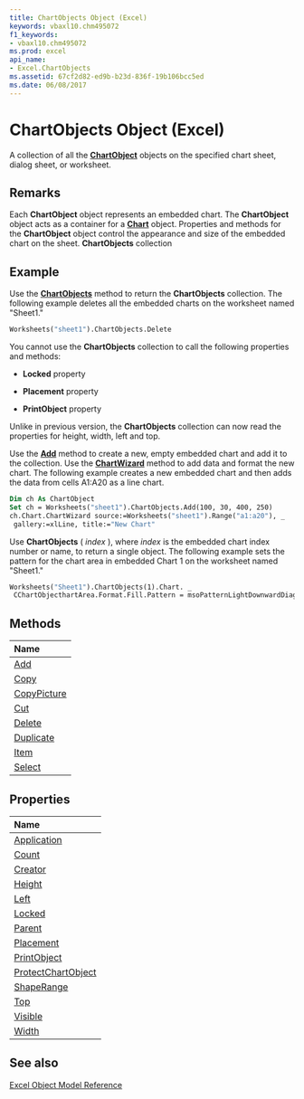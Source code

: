 ```yaml
---
title: ChartObjects Object (Excel)
keywords: vbaxl10.chm495072
f1_keywords:
- vbaxl10.chm495072
ms.prod: excel
api_name:
- Excel.ChartObjects
ms.assetid: 67cf2d82-ed9b-b23d-836f-19b106bcc5ed
ms.date: 06/08/2017
---
```



# ChartObjects Object (Excel)

A collection of all the  **[ChartObject](Excel.ChartObject.md)** objects on the specified chart sheet, dialog sheet, or worksheet.


## Remarks

Each  **ChartObject** object represents an embedded chart. The **ChartObject** object acts as a container for a **[Chart](Excel.Chart(object).md)** object. Properties and methods for the **ChartObject** object control the appearance and size of the embedded chart on the sheet. **ChartObjects** collection


## Example

Use the  **[ChartObjects](Excel.Worksheet.ChartObjects.md)** method to return the **ChartObjects** collection. The following example deletes all the embedded charts on the worksheet named "Sheet1."


```vb
Worksheets("sheet1").ChartObjects.Delete
```

You cannot use the  **ChartObjects** collection to call the following properties and methods:


-  **Locked** property
    
-  **Placement** property
    
-  **PrintObject** property
    


Unlike in previous version, the  **ChartObjects** collection can now read the properties for height, width, left and top.

Use the  **[Add](Excel.ChartObjects.Add.md)** method to create a new, empty embedded chart and add it to the collection. Use the **[ChartWizard](Excel.Chart.ChartWizard.md)** method to add data and format the new chart. The following example creates a new embedded chart and then adds the data from cells A1:A20 as a line chart.




```vb
Dim ch As ChartObject 
Set ch = Worksheets("sheet1").ChartObjects.Add(100, 30, 400, 250) 
ch.Chart.ChartWizard source:=Worksheets("sheet1").Range("a1:a20"), _ 
 gallery:=xlLine, title:="New Chart"
```

Use  **ChartObjects** ( _index_ ), where _index_ is the embedded chart index number or name, to return a single object. The following example sets the pattern for the chart area in embedded Chart 1 on the worksheet named "Sheet1."




```vb
Worksheets("Sheet1").ChartObjects(1).Chart. _ 
 CChartObjecthartArea.Format.Fill.Pattern = msoPatternLightDownwardDiagonal 
```


## Methods



|**Name**|
|:-----|
|[Add](Excel.ChartObjects.Add.md)|
|[Copy](Excel.ChartObjects.Copy.md)|
|[CopyPicture](Excel.ChartObjects.CopyPicture.md)|
|[Cut](Excel.ChartObjects.Cut.md)|
|[Delete](Excel.ChartObjects.Delete.md)|
|[Duplicate](Excel.ChartObjects.Duplicate.md)|
|[Item](Excel.ChartObjects.Item.md)|
|[Select](Excel.ChartObjects.Select.md)|

## Properties



|**Name**|
|:-----|
|[Application](Excel.ChartObjects.Application.md)|
|[Count](Excel.ChartObjects.Count.md)|
|[Creator](Excel.ChartObjects.Creator.md)|
|[Height](Excel.ChartObjects.Height.md)|
|[Left](Excel.ChartObjects.Left.md)|
|[Locked](Excel.ChartObjects.Locked.md)|
|[Parent](Excel.ChartObjects.Parent.md)|
|[Placement](Excel.ChartObjects.Placement.md)|
|[PrintObject](Excel.ChartObjects.PrintObject.md)|
|[ProtectChartObject](Excel.ChartObjects.ProtectChartObject.md)|
|[ShapeRange](Excel.ChartObjects.ShapeRange.md)|
|[Top](Excel.ChartObjects.Top.md)|
|[Visible](Excel.ChartObjects.Visible.md)|
|[Width](Excel.ChartObjects.Width.md)|

## See also


[Excel Object Model Reference](./overview/Excelobject-model.md)
